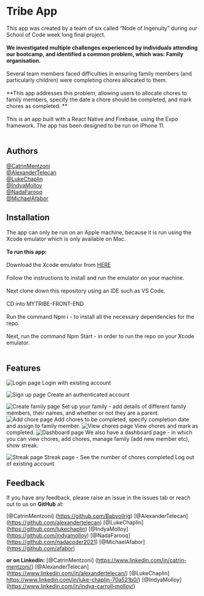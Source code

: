 Tribe App
===========


This app was created by a team of six called “Node of Ingenuity” during our School of Code week long final project.
<br/><br/>
**We investigated multiple challenges experienced by individuals attending our bootcamp, and identified a common problem, which was: Family organisation.**
<br/><br/>
Several team members faced difficulties in ensuring family members (and particularly children) were completing chores allocated to them.
<br/><br/>
**This app addresses this problem, allowing users to allocate chores to family members, specify the date a chore should be completed, and mark chores as completed. **
<br/><br/>
This is an app built with a React Native and Firebase, using the Expo framework. The app has been designed to be run on iPhone 11.
 <br/><br/>
 
**Authors**
--------------
[@CatrinMentzoni](https://github.com/Babyoilrig)
<br/>
[@AlexanderTelecan](https://github.com/alexandertelecan)
<br/>
[@LukeChaplin](https://github.com/lukechaplin)
<br/>
[@IndyaMolloy](https://github.com/indyamolloy)
<br/>
[@NadaFarooq](https://github.com/nadacoder2021)
<br/>
[@MichaelAfabor](https://github.com/afabor)
<br/>
 
 
 
**Installation**
-----------------
The app can only be run on an Apple machine, because it is run using the Xcode emulator which is only available on Mac.
<br/><br/>
**To run this app:**
<br/><br/>
Download the Xcode emulator from [HERE](https://developer.apple.com/xcode/)
<br/><br/>
Follow the instructions to install and run the emulator on your machine.
<br/><br/>
Next clone down this repository using an IDE such as VS Code.
<br/><br/>
CD into MYTRIBE-FRONT-END
<br/><br/>
Run the command Npm i - to install all the necessary dependencies for the repo.
<br/><br/>
Next, run the command Npm Start - in order to run the repo on your Xcode emulator.
<br/><br/>
 
**Features**
-----------------
![Login page](https://user-images.githubusercontent.com/93347177/157850978-b460cdc8-b819-48b1-b655-a9e138844018.png)
Login with existing account

![Sign up page](https://user-images.githubusercontent.com/93347177/157850986-77956f71-8401-420e-8783-fc594941c847.png)
Create an authenticated account

![Create family page](https://user-images.githubusercontent.com/93347177/157850972-668fb28f-3f49-47ce-a100-34c4ed6644c4.png)
Set up your family - add details of different family members, their names, and whether or not they are a parent.
![Add chore page](https://user-images.githubusercontent.com/93347177/157850999-0a7afceb-5f5c-4750-94ce-bb7886b8ae8f.png)
Add chores to be completed, specify completion date and assign to family member.
![View chores page](https://user-images.githubusercontent.com/93347177/157850997-3ac762a7-7d98-4c5f-b664-8f8c72e10837.png)
View chores and mark as completed.
![Dashboard page](https://user-images.githubusercontent.com/93347177/157850976-6c038f8f-77e4-43ac-b27f-faf2b037709a.png)
We also have a dashboard page - in which you can view chores, add chores, manage family (add new member etc), show streak.
 
![Streak page](https://user-images.githubusercontent.com/93347177/157850994-99689897-c6a1-4d96-8bc8-294077fc4807.png)
Streak page - See the number of chores completed
Log out of existing account
 
 
**Feedback**
-----------------
If you have any feedback, please raise an issue in the issues tab or reach out to us on **GitHub** at:

 [@CatrinMentzoni] (https://github.com/Babyoilrig)
[@AlexanderTelecan] (https://github.com/alexandertelecan)
[@LukeChaplin] (https://github.com/lukechaplin)
[@IndyaMolloy] (https://github.com/indyamolloy)
[@NadaFarooq] (https://github.com/nadacoder2021)
[@MichaelAfabor] (https://github.com/afabor)

**or on LinkedIn:**
[@CatrinMentzoni] (https://www.linkedin.com/in/catrin-mentzoni/)
[@AlexanderTelecan] (https://www.linkedin.com/in/alexandertelecan/)
[@LukeChaplin] https://www.linkedin.com/in/luke-chaplin-70a521b0/)
[@IndyaMolloy] (https://www.linkedin.com/in/indya-carroll-molloy/)
 



